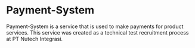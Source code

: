 # Payment-System #

Payment-System is a service that is used to make payments for product services. This service was created as a technical test recruitment process at PT Nutech Integrasi.